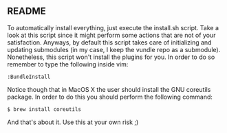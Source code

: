 README
------

To automatically install everything, just execute the install.sh script.
Take a look at this script since it might perform some actions that are
not of your satisfaction. Anyways, by default this script takes care of
initializing and updating submodules (in my case, I keep the vundle repo as
a submodule). Nonetheless, this script won't install the plugins for you. In
order to do so remember to type the following inside vim:

    :BundleInstall

Notice though that in MacOS X the user should install the GNU coreutils
package. In order to do this you should perform the following command:

    $ brew install coreutils

And that's about it. Use this at your own risk ;)

